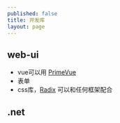 ```yaml
---
published: false
title: 开发库
layout: page
---
```


## web-ui
* vue可以用 [PrimeVue](https://primevue.org/)
* 表单
* css库，[Radix](https://www.radix-ui.com/) 可以和任何框架配合

## .net
